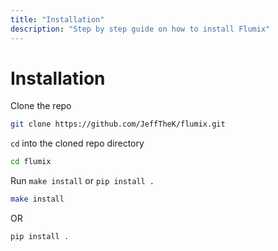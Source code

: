 ```yaml
---
title: "Installation"
description: "Step by step guide on how to install Flumix"
---
```


# Installation

Clone the repo

```sh
git clone https://github.com/JeffTheK/flumix.git
```

`cd` into the cloned repo directory

```sh
cd flumix
```

Run `make install` or `pip install .`

```sh
make install
```

OR

```sh
pip install .
```